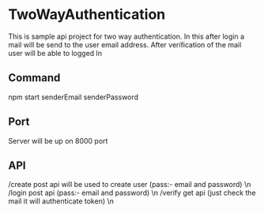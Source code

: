 # TwoWayAuthentication
This is sample api project for two way authentication. In this after login a mail will be send to the user email address. After verification of the mail user will be able to logged In

## Command
npm start senderEmail senderPassword

## Port
Server will be up on 8000 port

## API
/create post api will be used to create user (pass:- email and password) \n
/login post api (pass:- email and password) \n
/verify get api (just check the mail it will authenticate token) \n


